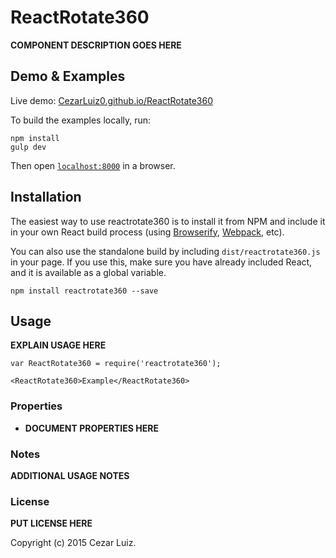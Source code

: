 # ReactRotate360

__COMPONENT DESCRIPTION GOES HERE__


## Demo & Examples

Live demo: [CezarLuiz0.github.io/ReactRotate360](http://CezarLuiz0.github.io/ReactRotate360/)

To build the examples locally, run:

```
npm install
gulp dev
```

Then open [`localhost:8000`](http://localhost:8000) in a browser.


## Installation

The easiest way to use reactrotate360 is to install it from NPM and include it in your own React build process (using [Browserify](http://browserify.org), [Webpack](http://webpack.github.io/), etc).

You can also use the standalone build by including `dist/reactrotate360.js` in your page. If you use this, make sure you have already included React, and it is available as a global variable.

```
npm install reactrotate360 --save
```


## Usage

__EXPLAIN USAGE HERE__

```
var ReactRotate360 = require('reactrotate360');

<ReactRotate360>Example</ReactRotate360>
```

### Properties

* __DOCUMENT PROPERTIES HERE__

### Notes

__ADDITIONAL USAGE NOTES__

### License

__PUT LICENSE HERE__

Copyright (c) 2015 Cezar Luiz.